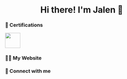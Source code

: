 <h1 align="center"> Hi there! I'm Jalen 👋</h3>

### 🧾 Certifications
<img src="https://intellectualpoint.com/wp-content/uploads/2019/04/a-logo-eps.jpg" align="center" height="50" width="50" />

### 👨‍💻 My Website

### 🔗 Connect with me
